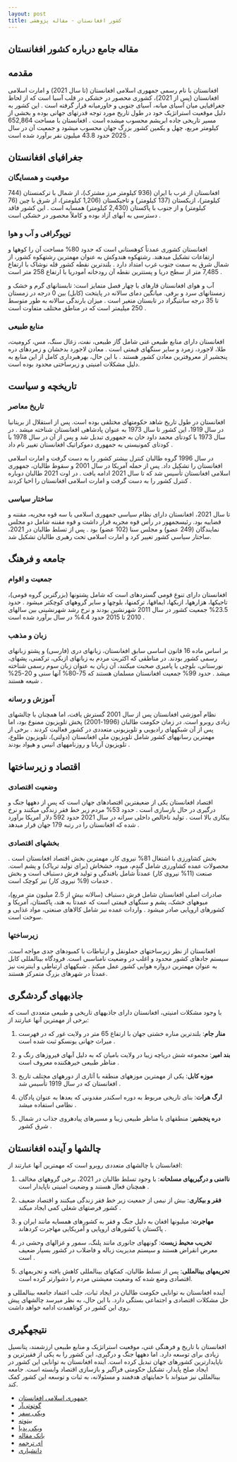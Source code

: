 ```yaml
---
layout: post
title: کشور افغانستان - مقاله پژوهشی
---
```


## مقاله جامع درباره کشور افغانستان

## مقدمه

افغانستان با نام رسمی جمهوری اسلامی افغانستان (تا سال 2021) و امارت اسلامی افغانستان (پس از 2021)، کشوری محصور در خشکی در قلب آسیا است که از لحاظ جغرافیایی میان آسیای میانه، آسیای جنوبی و خاورمیانه قرار گرفته است . این کشور به دلیل موقعیت استراتژیک خود در طول تاریخ مورد توجه قدرتهای جهانی بوده و بخشی از مسیر تاریخی جاده ابریشم محسوب میشده است . افغانستان با مساحت 652,864 کیلومتر مربع، چهل و یکمین کشور بزرگ جهان محسوب میشود و جمعیت آن در سال 2025 حدود 43.8 میلیون نفر برآورد شده است .

## جغرافیای افغانستان

### موقعیت و همسایگان

افغانستان از غرب با ایران (936 کیلومتر مرز مشترک)، از شمال با ترکمنستان (744 کیلومتر)، ازبکستان (137 کیلومتر) و تاجیکستان (1,206 کیلومتر)، از شرق با چین (76 کیلومتر) و از جنوب با پاکستان (2,430 کیلومتر) همسایه است . این کشور فاقد دسترسی به آبهای آزاد بوده و کاملاً محصور در خشکی است .

### توپوگرافی و آب و هوا

افغانستان کشوری عمدتاً کوهستانی است که حدود 80% مساحت آن را کوهها و ارتفاعات تشکیل میدهند. رشتهکوه هندوکش به عنوان مهمترین رشتهکوه کشور، از شمال شرق به سمت جنوب غرب امتداد دارد . بلندترین نقطه کشور قله نوشاک با ارتفاع 7,485 متر از سطح دریا و پستترین نقطه آن رودخانه آمودریا با ارتفاع 258 متر است .

آب و هوای افغانستان قارهای با چهار فصل متمایز است: تابستانهای گرم و خشک و زمستانهای سرد و برفی. میانگین دمای سالانه در پایتخت (کابل) بین 0 درجه در زمستان تا 35 درجه سانتیگراد در تابستان متغیر است . میزان بارندگی سالانه به طور متوسط 250 میلیمتر است که در مناطق مختلف متفاوت است .

### منابع طبیعی

افغانستان دارای منابع طبیعی غنی شامل گاز طبیعی، نفت، زغال سنگ، مس، کرومیت، طلا، لاجورد، زمرد و سایر سنگهای قیمتی است . معادن لاجورد بدخشان و زمردهای دره پنجشیر از معروفترین معادن کشور هستند . با این حال، بهرهبرداری کامل از این منابع به دلیل مشکلات امنیتی و زیرساختی محدود بوده است.

## تاریخچه و سیاست

### تاریخ معاصر

افغانستان در طول تاریخ شاهد حکومتهای مختلفی بوده است. پس از استقلال از بریتانیا در سال 1919، این کشور تا سال 1973 به عنوان پادشاهی افغانستان شناخته میشد . در سال 1973 با کودتای محمد داود خان به جمهوری تبدیل شد و پس از آن در سال 1978 با کودتای کمونیستی به جمهوری دموکراتیک افغانستان تغییر نام داد .

در سال 1996 گروه طالبان کنترل بیشتر کشور را به دست گرفت و امارت اسلامی افغانستان را تشکیل داد. پس از حمله آمریکا در سال 2001 و سقوط طالبان، جمهوری اسلامی افغانستان تأسیس شد که تا سال 2021 ادامه یافت . در اوت 2021 طالبان دوباره کنترل کشور را به دست گرفت و امارت اسلامی افغانستان را احیا کردند .

### ساختار سیاسی

تا سال 2021، افغانستان دارای نظام سیاسی جمهوری اسلامی با سه قوه مجریه، مقننه و قضاییه بود. رئیسجمهور در رأس قوه مجریه قرار داشت و قوه مقننه شامل دو مجلس نمایندگان (249 عضو) و مجلس سنا (102 عضو) بود . پس از تسلط طالبان در 2021، ساختار سیاسی کشور تغییر کرد و امارت اسلامی تحت رهبری طالبان تشکیل شد.

## جامعه و فرهنگ

### جمعیت و اقوام

افغانستان دارای تنوع قومی گستردهای است که شامل پشتونها (بزرگترین گروه قومی)، تاجیکها، هزارهها، ازبکها، ایماقها، ترکمنها، بلوچها و سایر گروههای کوچکتر میشود . حدود 23.5% جمعیت کشور در سال 2011 شهرنشین بودند و نرخ رشد شهرنشینی بین سالهای 2010 تا 2015 حدود 4.4% در سال برآورد شده است .

### زبان و مذهب

بر اساس ماده 16 قانون اساسی سابق افغانستان، زبانهای دری (فارسی) و پشتو زبانهای رسمی کشور بودند. در مناطقی که اکثریت مردم به زبانهای ازبکی، ترکمنی، پشهای، نورستانی، بلوچی یا پامیری صحبت میکنند، آن زبان به عنوان زبان سوم رسمی شناخته میشد . حدود 99% جمعیت افغانستان مسلمان هستند که 75-80% آنها سنی و 20-25% شیعه هستند .

### آموزش و رسانه

نظام آموزشی افغانستان پس از سال 2001 گسترش یافت، اما همچنان با چالشهای زیادی روبرو است. در زمان حکومت طالبان (1996-2001) پخش تلویزیون ممنوع بود، اما پس از آن شبکههای رادیویی و تلویزیونی متعددی در کشور فعالیت کردند . برخی از مهمترین رسانههای کشور شامل تلویزیون ملی افغانستان (دولتی)، تلویزیون طلوع، تلویزیون آریانا و روزنامههای انیس و هیواد بودند .

## اقتصاد و زیرساختها

### وضعیت اقتصادی

اقتصاد افغانستان یکی از ضعیفترین اقتصادهای جهان است که پس از دههها جنگ و درگیری در حال بازسازی است . حدود 53% مردم زیر خط فقر زندگی میکنند و نرخ بیکاری بالا است . تولید ناخالص داخلی سرانه در سال 2021 حدود 592 دلار آمریکا برآورد شده که افغانستان را در رتبه 179 جهان قرار میدهد .

### بخشهای اقتصادی

بخش کشاورزی با اشتغال 81% نیروی کار، مهمترین بخش اقتصاد افغانستان است . محصولات عمده کشاورزی شامل گندم، میوه، خشخاش (برای تولید تریاک) و پشم است. صنعت (11% نیروی کار) عمدتاً شامل بافندگی و تولید فرش دستباف است و بخش خدمات (9% نیروی کار) نیز کوچک است .

صادرات اصلی افغانستان شامل فرش دستباف (سالانه بیش از 2.5 میلیون متر مربع)، میوههای خشک، پشم و سنگهای قیمتی است که عمدتاً به هند، پاکستان، آمریکا و کشورهای اروپایی صادر میشود . واردات عمده نیز شامل کالاهای صنعتی، مواد غذایی و سوخت است.

### زیرساختها

افغانستان از نظر زیرساختهای حملونقل و ارتباطات با کمبودهای جدی مواجه است. سیستم جادهای کشور محدود و اغلب در وضعیت نامناسبی است. فرودگاه بینالمللی کابل به عنوان مهمترین دروازه هوایی کشور عمل میکند . شبکههای ارتباطی و اینترنت نیز عمدتاً در شهرهای بزرگ متمرکز هستند.

## جاذبههای گردشگری

با وجود مشکلات امنیتی، افغانستان دارای جاذبههای تاریخی و طبیعی متعددی است که برخی از مهمترین آنها عبارتند از:

1. **منار جام**: بلندترین مناره خشتی جهان با ارتفاع 65 متر در ولایت غور که در فهرست میراث جهانی یونسکو ثبت شده است .

2. **بند امیر**: مجموعه شش دریاچه زیبا در ولایت بامیان که به دلیل آبهای فیروزهای رنگ و مناظر طبیعی خیرهکننده معروف است .

3. **موزه کابل**: یکی از مهمترین موزههای منطقه با آثاری از دورههای مختلف تاریخ افغانستان که در سال 1919 تأسیس شد .

4. **ارگ هرات**: بنای تاریخی مربوط به دوره اسکندر مقدونی که بعدها به عنوان پادگان نظامی استفاده میشد .

5. **دره پنجشیر**: منطقهای با مناظر طبیعی زیبا و مسیرهای پیادهروی جذاب در شمال شرق کشور .

## چالشها و آینده افغانستان

افغانستان با چالشهای متعددی روبرو است که مهمترین آنها عبارتند از:

1. **ناامنی و درگیریهای مسلحانه**: با وجود تسلط طالبان در 2021، برخی گروههای مخالف همچنان فعال هستند و وضعیت امنیتی ناپایدار است .

2. **فقر و بیکاری**: بیش از نیمی از جمعیت زیر خط فقر زندگی میکنند و اقتصاد ضعیف کشور فرصتهای شغلی کمی ایجاد میکند .

3. **مهاجرت**: میلیونها افغان به دلیل جنگ و فقر به کشورهای همسایه مانند ایران و پاکستان یا کشورهای اروپایی و آمریکایی مهاجرت کردهاند .

4. **تخریب محیط زیست**: گونههای جانوری مانند پلنگ، سمور و غزالهای وحشی در معرض انقراض هستند و سیستم مدیریت زباله و فاضلاب در کشور بسیار ضعیف است .

5. **تحریمهای بینالمللی**: پس از تسلط طالبان، کمکهای بینالمللی کاهش یافته و تحریمهای اقتصادی وضع شده که وضعیت معیشتی مردم را دشوارتر کرده است.

آینده افغانستان به توانایی حکومت طالبان در ایجاد ثبات، جلب اعتماد جامعه بینالمللی و حل مشکلات اقتصادی و اجتماعی بستگی دارد. با این حال، به نظر میرسد چالشهای پیش روی این کشور در کوتاهمدت ادامه خواهد داشت.

## نتیجهگیری

افغانستان با تاریخ و فرهنگی غنی، موقعیت استراتژیک و منابع طبیعی ارزشمند، پتانسیل زیادی برای توسعه دارد. اما دههها جنگ و درگیری، این کشور را به یکی از فقیرترین و ناپایدارترین کشورهای جهان تبدیل کرده است. آینده افغانستان به توانایی این کشور در ایجاد صلح پایدار، تشکیل حکومتی فراگیر و بازسازی اقتصاد وابسته است. جامعه بینالمللی نیز میتواند با حمایتهای هدفمند و مسئولانه، به ثبات و توسعه این کشور کمک کند.

- [جمهوری اسلامی افغانستان](https://afghanembassy.org.tr/fr/about-afghanistan/info/afghanistannn)
- [گوتوتی‌آر](https://go2tr.co/afghanistan)
- [ویکی سفر](https://fa.m.wikivoyage.org/wiki/%D8%A7%D9%81%D8%BA%D8%A7%D9%86%D8%B3%D8%AA%D8%A7%D9%86)
- [بیتوته](https://www.beytoote.com/iran/pastime/country1-afghanistan-description.html?m=1)
- [ویکی پدیا](https://fa.m.wikipedia.org/wiki/%D8%AC%D9%85%D9%87%D9%88%D8%B1%DB%8C_%D8%A7%D8%B3%D9%84%D8%A7%D9%85%DB%8C_%D8%A7%D9%81%D8%BA%D8%A7%D9%86%D8%B3%D8%AA%D8%A7%D9%86)
- [بانک مقاله](https://bankmaghaleh.ir/%D9%85%D9%82%D8%A7%D9%84%D9%87-%D8%A7%D9%81%D8%BA%D8%A7%D9%86%D8%B3%D8%AA%D8%A7%D9%86/)
- [ای ترجمه](https://e-tarjome.com/category/afghanistan)
- [دانشیاری](https://daneshyari.com/isi/articles/afghanistan)
